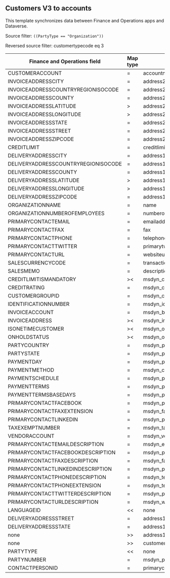 ## Customers V3 to accounts

This template synchronizes data between Finance and Operations apps and Dataverse.

Source filter: `((PartyType == "Organization"))`

Reversed source filter: customertypecode eq 3

Finance and Operations field | Map type | Customer engagement field | Default value
---|---|---|---
CUSTOMERACCOUNT | = | accountnumber | 
INVOICEADDRESSCITY | = | address2_city | 
INVOICEADDRESSCOUNTRYREGIONISOCODE | = | address2_country | 
INVOICEADDRESSCOUNTY | = | address2_county | 
INVOICEADDRESSLATITUDE | > | address2_latitude | 
INVOICEADDRESSLONGITUDE | > | address2_longitude | 
INVOICEADDRESSSTATE | = | address2_stateorprovince | 
INVOICEADDRESSSTREET | = | address2_line1 | 
INVOICEADDRESSZIPCODE | = | address2_postalcode | 
CREDITLIMIT | = | creditlimit | 
DELIVERYADDRESSCITY | = | address1_city | 
DELIVERYADDRESSCOUNTRYREGIONISOCODE | = | address1_country | 
DELIVERYADDRESSCOUNTY | = | address1_county | 
DELIVERYADDRESSLATITUDE | > | address1_latitude | 
DELIVERYADDRESSLONGITUDE | > | address1_longitude | 
DELIVERYADDRESSZIPCODE | = | address1_postalcode | 
ORGANIZATIONNAME | = | name | 
ORGANIZATIONNUMBEROFEMPLOYEES | = | numberofemployees | 
PRIMARYCONTACTEMAIL | = | emailaddress1 | 
PRIMARYCONTACTFAX | = | fax | 
PRIMARYCONTACTPHONE | = | telephone1 | 
PRIMARYCONTACTTWITTER | = | primarytwitterid | 
PRIMARYCONTACTURL | = | websiteurl | 
SALESCURRENCYCODE | = | transactioncurrencyid.isocurrencycode | 
SALESMEMO | = | description | 
CREDITLIMITISMANDATORY | >< | msdyn_creditlimitismandatory | 
CREDITRATING | = | msdyn_creditrating | 
CUSTOMERGROUPID | = | msdyn_customergroupid.msdyn_groupid | 
IDENTIFICATIONNUMBER | = | msdyn_identificationnumber | 
INVOICEACCOUNT | = | msdyn_billingaccount.accountnumber | 
INVOICEADDRESS | >< | msdyn_invoiceaddress | 
ISONETIMECUSTOMER | >< | msdyn_onetimecustomer | 
ONHOLDSTATUS | >< | msdyn_onholdstatus | 
PARTYCOUNTRY | = | msdyn_partycountry | 
PARTYSTATE | = | msdyn_partystateprovince | 
PAYMENTDAY | = | msdyn_paymentday.msdyn_name | 
PAYMENTMETHOD | = | msdyn_customerpaymentmethod.msdyn_name | 
PAYMENTSCHEDULE | = | msdyn_paymentschedule.msdyn_name | 
PAYMENTTERMS | = | msdyn_paymentterm.msdyn_name | 
PAYMENTTERMSBASEDAYS | = | msdyn_paymenttermsbasedays | 
PRIMARYCONTACTFACEBOOK | = | msdyn_primaryfacebookid | 
PRIMARYCONTACTFAXEXTENSION | = | msdyn_faxextension | 
PRIMARYCONTACTLINKEDIN | = | msdyn_primarylinkedinid | 
TAXEXEMPTNUMBER | = | msdyn_taxexemptnumber | 
VENDORACCOUNT | = | msdyn_vendor.msdyn_vendoraccountnumber | 
PRIMARYCONTACTEMAILDESCRIPTION | = | msdyn_emailaddress1description | 
PRIMARYCONTACTFACEBOOKDESCRIPTION | = | msdyn_primaryfacebookdescription | 
PRIMARYCONTACTFAXDESCRIPTION | = | msdyn_faxdescription | 
PRIMARYCONTACTLINKEDINDESCRIPTION | = | msdyn_primarylinkedindescrption | 
PRIMARYCONTACTPHONEDESCRIPTION | = | msdyn_telephone1description | 
PRIMARYCONTACTPHONEEXTENSION | = | msdyn_telephone1extension | 
PRIMARYCONTACTTWITTERDESCRIPTION | = | msdyn_primarytwitteriddescription | 
PRIMARYCONTACTURLDESCRIPTION | = | msdyn_websiteurldescription | 
LANGUAGEID | << | none | en-us
DELIVERYADDRESSSTREET | = | address1_line1 | 
DELIVERYADDRESSSTATE | = | address1_stateorprovince | 
none | >> | address1_addresstypecode | 2
none | >> | customertypecode | 3
PARTYTYPE | << | none | Organization
PARTYNUMBER | = | msdyn_partynumber | 
CONTACTPERSONID | = | primarycontactid.msdyn_contactpersonid | 
